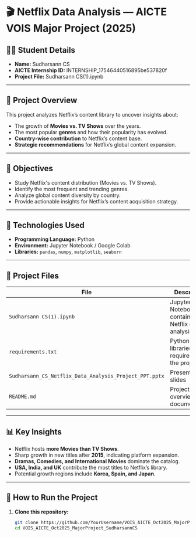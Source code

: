 # 🎬 Netflix Data Analysis — AICTE VOIS Major Project (2025)

## 👨‍💻 Student Details
- **Name:** Sudharsann CS  
- **AICTE Internship ID:** INTERNSHIP_17546440516895be537820f  
- **Project File:** Sudharsann CS(1).ipynb  

---

## 🧾 Project Overview
This project analyzes Netflix’s content library to uncover insights about:
- The growth of **Movies vs. TV Shows** over the years.
- The most popular **genres** and how their popularity has evolved.
- **Country-wise contribution** to Netflix’s content base.
- **Strategic recommendations** for Netflix’s global content expansion.

---

## 🎯 Objectives
- Study Netflix's content distribution (Movies vs. TV Shows).  
- Identify the most frequent and trending genres.  
- Analyze global content diversity by country.  
- Provide actionable insights for Netflix’s content acquisition strategy.

---

## 🧰 Technologies Used
- **Programming Language:** Python  
- **Environment:** Jupyter Notebook / Google Colab  
- **Libraries:** `pandas`, `numpy`, `matplotlib`, `seaborn`  

---

## 📁 Project Files
| File | Description |
|------|--------------|
| `Sudharsann CS(1).ipynb` | Jupyter Notebook containing full Netflix content analysis |
| `requirements.txt` | Python libraries required to run the project |
| `Sudharsann_CS_Netflix_Data_Analysis_Project_PPT.pptx` | Presentation slides |
| `README.md` | Project overview and documentation |

---

## 📊 Key Insights
- Netflix hosts **more Movies than TV Shows**.  
- Sharp growth in new titles after **2015**, indicating platform expansion.  
- **Dramas, Comedies, and International Movies** dominate the catalog.  
- **USA, India, and UK** contribute the most titles to Netflix’s library.  
- Potential growth regions include **Korea, Spain, and Japan**.

---

## 🚀 How to Run the Project
1. **Clone this repository:**
   ```bash
   git clone https://github.com/YourUsername/VOIS_AICTE_Oct2025_MajorProject_SudharsannCS.git
   cd VOIS_AICTE_Oct2025_MajorProject_SudharsannCS
